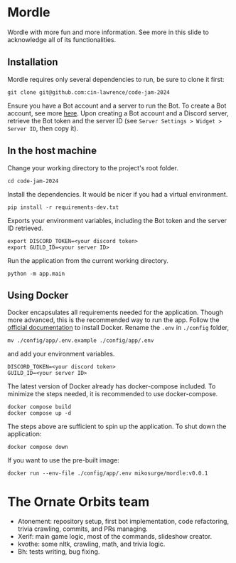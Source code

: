 # Mordle
Wordle with more fun and more information.
See more in this slide to acknowledge all of its functionalities.

## Installation
Mordle requires only several dependencies to run, be sure to clone it first:
```
git clone git@github.com:cin-lawrence/code-jam-2024
```
Ensure you have a Bot account and a server to run the Bot. To create a Bot account, see more [here](https://discordpy.readthedocs.io/en/stable/discord.html#creating-a-bot-account).
Upon creating a Bot account and a Discord server, retrieve the Bot token and the server ID (see `Server Settings > Widget > Server ID`, then copy it).

## In the host machine
Change your working directory to the project's root folder.
```
cd code-jam-2024
```
Install the dependencies. It would be nicer if you had a virtual environment.
```
pip install -r requirements-dev.txt
```
Exports your environment variables, including the Bot token and the server ID retrieved.
```
export DISCORD_TOKEN=<your discord token>
export GUILD_ID=<your server ID>
```
Run the application from the current working directory.
```
python -m app.main
```

## Using Docker
Docker encapsulates all requirements needed for the application. Though more advanced, this is the recommended way to run the app.
Follow the [official documentation](https://docs.docker.com/get-docker/) to install Docker.
Rename the `.env` in `./config` folder,
```
mv ./config/app/.env.example ./config/app/.env
```
and add your environment variables.
```
DISCORD_TOKEN=<your discord token>
GUILD_ID=<your server ID>
```
The latest version of Docker already has docker-compose included. To minimize the steps needed, it is recommended to use docker-compose.
```
docker compose build
docker compose up -d
```
The steps above are sufficient to spin up the application. To shut down the application:
```
docker compose down
```
If you want to use the pre-built image:
```
docker run --env-file ./config/app/.env mikosurge/mordle:v0.0.1
```

# The Ornate Orbits team
- Atonement: repository setup, first bot implementation, code refactoring, trivia crawling, commits, and PRs managing.
- Xerif: main game logic, most of the commands, slideshow creator.
- kvothe: some nltk, crawling, math, and trivia logic.
- Bh: tests writing, bug fixing.
